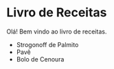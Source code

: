 
# Livro de Receitas #

Olá! Bem vindo ao livro de receitas.

 - Strogonoff de Palmito
 - Pavê 
 - Bolo de Cenoura
